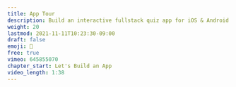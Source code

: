 ```yaml
---
title: App Tour
description: Build an interactive fullstack quiz app for iOS & Android
weight: 20
lastmod: 2021-11-11T10:23:30-09:00
draft: false
emoji: 🎫
free: true
vimeo: 645855070
chapter_start: Let's Build an App
video_length: 1:38
---
```

